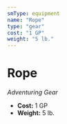 ```yaml
---
smType: equipment
name: "Rope"
type: "gear"
cost: "1 GP"
weight: "5 lb."
---
```


# Rope
*Adventuring Gear*

- **Cost:** 1 GP
- **Weight:** 5 lb.
